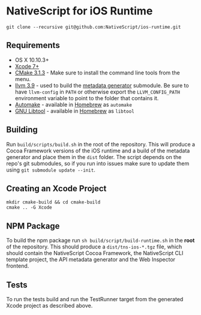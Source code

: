 # NativeScript for iOS Runtime

```shell
git clone --recursive git@github.com:NativeScript/ios-runtime.git
```

## Requirements
 - OS X 10.10.3+
 - [Xcode 7+](https://developer.apple.com/xcode/)
 - [CMake 3.1.3](https://cmake.org/files/v3.1/cmake-3.1.3-Darwin-x86_64.dmg) - Make sure to install the command line tools from the menu.
 - [llvm 3.9](http://www.llvm.org/releases/download.html#3.9.0) - used to build the [metadata generator](https://github.com/NativeScript/ios-metadata-generator) submodule. Be sure to have `llvm-config` in `PATH` or otherwise export the `LLVM_CONFIG_PATH` environment variable to point to the folder that contains it.
 - [Automake](https://www.gnu.org/software/automake/) - available in [Homebrew](http://brew.sh) as `automake`
 - [GNU Libtool](http://www.gnu.org/software/libtool/) - available in [Homebrew](http://brew.sh) as `libtool`

## Building
Run `build/scripts/build.sh` in the root of the repository. This will produce a Cocoa Framework versions of the iOS runtime and a build of the metadata generator and place them in the `dist` folder. The script depends on the repo's git submodules, so if you run into issues make sure to update them using `git submodule update --init`.

## Creating an Xcode Project
```shell
mkdir cmake-build && cd cmake-build
cmake .. -G Xcode
```

## NPM Package

To build the npm package run ```sh build/script/build-runtime.sh``` in the **root** of the repository. This should produce a `dist/tns-ios-*.tgz` file, which should contain the NativeScript Cocoa Framework, the NativeScript CLI template project, the API metadata generator and the Web Inspector frontend.

## Tests
To run the tests build and run the TestRunner target from the generated Xcode project as described above.
